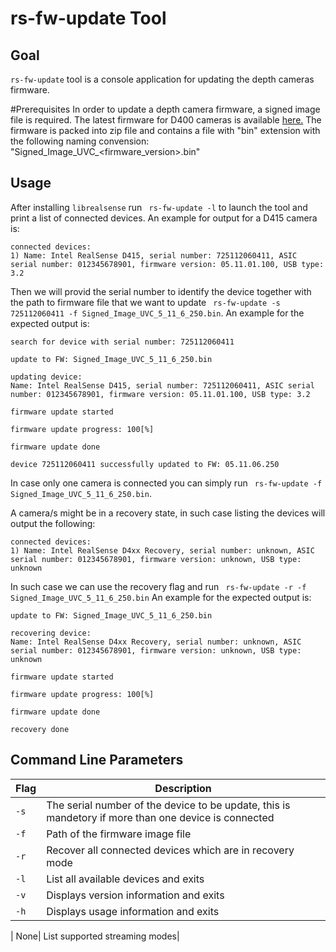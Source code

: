 # rs-fw-update Tool

## Goal
`rs-fw-update` tool is a console application for updating the depth cameras firmware.

#Prerequisites
In order to update a depth camera firmware, a signed image file is required.
The latest firmware for D400 cameras is available [here.](https://downloadcenter.intel.com/download/28870/Latest-Firmware-for-Intel-RealSense-D400-Product-Family?product=128255)
The firmware is packed into zip file and contains a file with "bin" extension with the following naming convension: "Signed_Image_UVC_<firmware_version>.bin"

## Usage
After installing `librealsense` run ` rs-fw-update -l` to launch the tool and print a list of connected devices.
An example for output for a D415 camera is:

```
connected devices:
1) Name: Intel RealSense D415, serial number: 725112060411, ASIC serial number: 012345678901, firmware version: 05.11.01.100, USB type: 3.2
```

Then we will provid the serial number to identify the device together with the path to firmware file that we want to update ` rs-fw-update -s 725112060411 -f Signed_Image_UVC_5_11_6_250.bin`.
An example for the expected output is:

```
search for device with serial number: 725112060411

update to FW: Signed_Image_UVC_5_11_6_250.bin

updating device:
Name: Intel RealSense D415, serial number: 725112060411, ASIC serial number: 012345678901, firmware version: 05.11.01.100, USB type: 3.2

firmware update started

firmware update progress: 100[%]

firmware update done

device 725112060411 successfully updated to FW: 05.11.06.250
```

In case only one camera is connected you can simply run ` rs-fw-update -f Signed_Image_UVC_5_11_6_250.bin`.

A camera/s might be in a recovery state, in such case listing the devices will output the following:

```
connected devices:
1) Name: Intel RealSense D4xx Recovery, serial number: unknown, ASIC serial number: 012345678901, firmware version: unknown, USB type: unknown
```

In such case we can use the recovery flag and run ` rs-fw-update -r -f Signed_Image_UVC_5_11_6_250.bin`
An example for the expected output is:

```
update to FW: Signed_Image_UVC_5_11_6_250.bin

recovering device:
Name: Intel RealSense D4xx Recovery, serial number: unknown, ASIC serial number: 012345678901, firmware version: unknown, USB type: unknown

firmware update started

firmware update progress: 100[%]

firmware update done

recovery done

```

## Command Line Parameters

|Flag   |Description   |
|---|---|
|`-s`| The serial number of the device to be update, this is mandetory if more than one device is connected|
|`-f`|Path of the firmware image file|
|`-r`|Recover all connected devices which are in recovery mode|
|`-l`|List all available devices and exits|
|`-v`|Displays version information and exits|
|`-h`|Displays usage information and exits|

| None| List supported streaming modes|
